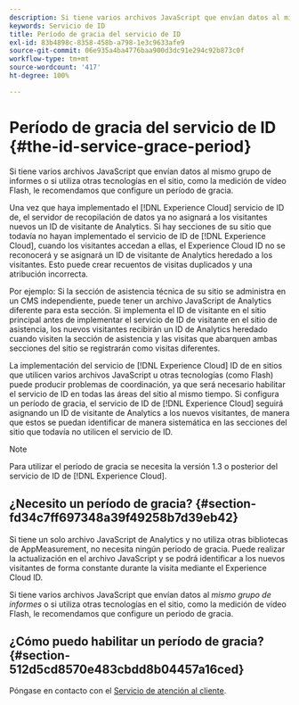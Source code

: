 ```yaml
---
description: Si tiene varios archivos JavaScript que envían datos al mismo grupo de informes o si utiliza otras tecnologías en el sitio, como la medición de vídeo Flash, le recomendamos que configure un período de gracia.
keywords: Servicio de ID
title: Período de gracia del servicio de ID
exl-id: 83b4898c-8358-458b-a798-1e3c9633afe9
source-git-commit: 06e935a4ba4776baa900d3dc91e294c92b873c0f
workflow-type: tm+mt
source-wordcount: '417'
ht-degree: 100%

---
```


# Período de gracia del servicio de ID {#the-id-service-grace-period}

Si tiene varios archivos JavaScript que envían datos al mismo grupo de informes o si utiliza otras tecnologías en el sitio, como la medición de vídeo Flash, le recomendamos que configure un período de gracia.

Una vez que haya implementado el [!DNL Experience Cloud] servicio de ID de, el servidor de recopilación de datos ya no asignará a los visitantes nuevos un ID de visitante de Analytics. Si hay secciones de su sitio que todavía no hayan implementado el servicio de ID de [!DNL Experience Cloud], cuando los visitantes accedan a ellas, el Experience Cloud ID no se reconocerá y se asignará un ID de visitante de Analytics heredado a los visitantes. Esto puede crear recuentos de visitas duplicados y una atribución incorrecta.

Por ejemplo: Si la sección de asistencia técnica de su sitio se administra en un CMS independiente, puede tener un archivo JavaScript de Analytics diferente para esta sección. Si implementa el ID de visitante en el sitio principal antes de implementar el servicio de ID de visitante en el sitio de asistencia, los nuevos visitantes recibirán un ID de Analytics heredado cuando visiten la sección de asistencia y las visitas que abarquen ambas secciones del sitio se registrarán como visitas diferentes.

La implementación del servicio de [!DNL Experience Cloud] ID de en sitios que utilicen varios archivos JavaScript u otras tecnologías (como Flash) puede producir problemas de coordinación, ya que será necesario habilitar el servicio de ID en todas las áreas del sitio al mismo tiempo. Si configura un período de gracia, el servicio de ID de [!DNL Experience Cloud] seguirá asignando un ID de visitante de Analytics a los nuevos visitantes, de manera que estos se puedan identificar de manera sistemática en las secciones del sitio que todavía no utilicen el servicio de ID.

>[!NOTE]
>
>Para utilizar el período de gracia se necesita la versión 1.3 o posterior del servicio de ID de [!DNL Experience Cloud].

## ¿Necesito un período de gracia?  {#section-fd34c7ff697348a39f49258b7d39eb42}

Si tiene un solo archivo JavaScript de Analytics y no utiliza otras bibliotecas de AppMeasurement, no necesita ningún periodo de gracia. Puede realizar la actualización en el archivo JavaScript y se podrá identificar a los nuevos visitantes de forma constante durante la visita mediante el Experience Cloud ID.

Si tiene varios archivos JavaScript que envían datos al *mismo grupo de informes* o si utiliza otras tecnologías en el sitio, como la medición de vídeo Flash, le recomendamos que configure un periodo de gracia.

## ¿Cómo puedo habilitar un período de gracia? {#section-512d5cd8570e483cbdd8b04457a16ced}

Póngase en contacto con el [Servicio de atención al cliente](https://helpx.adobe.com/es/marketing-cloud/contact-support.html).
